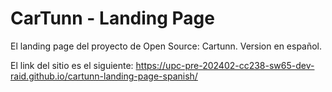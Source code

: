 # CarTunn - Landing Page

El landing page del proyecto de Open Source: Cartunn.
Version en español.

El link del sitio es el siguiente: https://upc-pre-202402-cc238-sw65-dev-raid.github.io/cartunn-landing-page-spanish/
